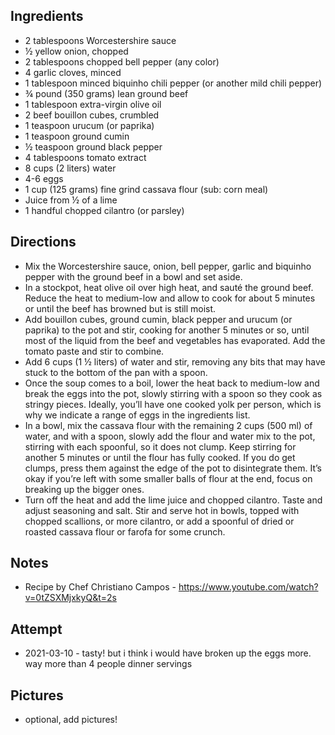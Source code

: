 ## Ingredients
 * 2 tablespoons Worcestershire sauce
 * ½ yellow onion, chopped
 * 2 tablespoons chopped bell pepper (any color) 
 * 4 garlic cloves, minced
 * 1 tablespoon minced biquinho chili pepper (or another mild chili pepper) 
 * ¾ pound (350 grams) lean ground beef 
 * 1 tablespoon extra-virgin olive oil 
 * 2 beef bouillon cubes, crumbled
 * 1 teaspoon urucum (or paprika)
 * 1 teaspoon ground cumin
 * ½ teaspoon ground black pepper 
 * 4 tablespoons tomato extract
 * 8 cups (2 liters) water
 * 4-6 eggs
 * 1 cup (125 grams) fine grind cassava flour (sub: corn meal)
 * Juice from ½ of a lime 
 * 1 handful chopped cilantro (or parsley)

## Directions
* Mix the Worcestershire sauce, onion, bell pepper, garlic and biquinho pepper with the ground beef in a bowl and set aside. 
* In a stockpot, heat olive oil over high heat, and sauté the ground beef. Reduce the heat to medium-low and allow to cook for about 5 minutes or until the beef has browned but is still moist.
* Add bouillon cubes, ground cumin, black pepper and urucum (or paprika) to the pot and stir, cooking for another 5 minutes or so, until most of the liquid from the beef and vegetables has evaporated. Add the tomato paste and stir to combine.  
* Add 6 cups (1 ½ liters) of water and stir, removing any bits that may have stuck to the bottom of the pan with a spoon. 
* Once the soup comes to a boil, lower the heat back to medium-low and break the eggs into the pot, slowly stirring with a spoon so they cook as stringy pieces. Ideally, you’ll have one cooked yolk per person, which is why we indicate a range of eggs in the ingredients list.  
* In a bowl, mix the cassava flour with the remaining 2 cups (500 ml) of water, and with a spoon, slowly add the flour and water mix to the pot, stirring with each spoonful, so it does not clump. Keep stirring for another 5 minutes or until the flour has fully cooked. If you do get clumps, press them against the edge of the pot to disintegrate them. It’s okay if you’re left with some smaller balls of flour at the end, focus on breaking up the bigger ones. 
* Turn off the heat and add the lime juice and chopped cilantro. Taste and adjust seasoning and salt. Stir and serve hot in bowls, topped with chopped scallions, or more cilantro, or add a spoonful of dried or roasted cassava flour or farofa for some crunch.

## Notes
* Recipe by Chef Christiano Campos - https://www.youtube.com/watch?v=0tZSXMjxkyQ&t=2s

## Attempt
* 2021-03-10 - tasty! but i think i would have broken up the eggs more. way more than 4 people dinner servings

## Pictures
* optional, add pictures!
